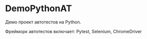 # DemoPythonAT
Демо проект автотестов на Python.

Фрейморк автотестов включает: Pytest, Selenium, ChromeDriver
